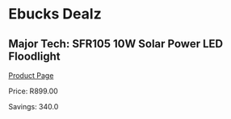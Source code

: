 
# Ebucks Dealz
## Major Tech: SFR105 10W Solar Power LED Floodlight
[Product Page](https://www.ebucks.com/web/shop/productSelected.do?prodId=1169660448&catId=370101825)

Price: R899.00

Savings: 340.0


	